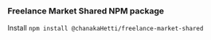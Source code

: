 ### Freelance Market Shared NPM package

Install
`npm install @chanakaHetti/freelance-market-shared`
